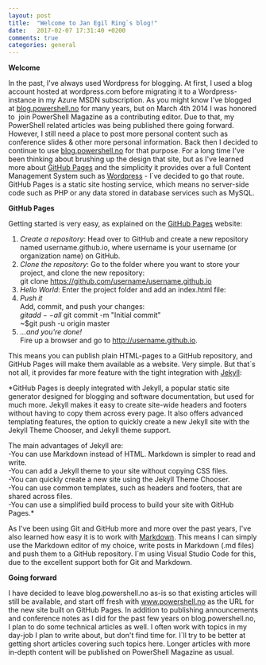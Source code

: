 ```yaml
---
layout: post
title:  "Welcome to Jan Egil Ring`s blog!"
date:   2017-02-07 17:31:40 +0200
comments: true
categories: general
---
```


**Welcome**

In the past, I've always used Wordpress for blogging. 
At first, I used a blog account hosted at wordpress.com before migrating it to a Wordpress-instance in my Azure MSDN subscription.
As you might know I've blogged at [blog.powershell.no](http://blog.powershell.no) for many years, but on March 4th 2014 I was 
honored to  join PowerShell Magazine as a contributing editor.
Due to that, my PowerShell related articles was being published there going forward. 
However, I still need a place to post more personal content such as conference slides & other more personal information.
Back then I decided to continue to use [blog.powershell.no](http://blog.powershell.no) for that purpose.
For a long time I've been thinking about brushing up the design that site, but as 
I've learned more about [GitHub Pages](https://pages.github.com/) and the simplicity it provides over a full Content
Management System such as [Wordpress](https://en.wikipedia.org/wiki/WordPress) - I`ve decided to go that route. GitHub Pages is a static 
site hosting service, which means no server-side code such as PHP or any data stored in database services such as MySQL.

**GitHub Pages**

Getting started is very easy, as explained on the [GitHub Pages](https://pages.github.com/) website:  
1. *Create a repository*: Head over to GitHub and create a new repository named username.github.io, where username is your username (or organization name) on GitHub.  
2. *Clone the repository*: Go to the folder where you want to store your project, and clone the new repository:  
git clone https://github.com/username/username.github.io  
3. *Hello World*: Enter the project folder and add an index.html file:  
4. *Push it*  
Add, commit, and push your changes:  
$git add --all  
~$git commit -m "Initial commit"  
~$git push -u origin master  
5. *…and you're done!*  
Fire up a browser and go to http://username.github.io.  

This means you can publish plain HTML-pages to a GitHub repository, and GitHub Pages will make them available as a website.
Very simple. But that`s not all, it provides far more feature with the tight integration with [Jekyll](https://help.github.com/articles/about-github-pages-and-jekyll/):  

*GitHub Pages is deeply integrated with Jekyll, a popular static site generator designed for blogging and software documentation, but used for much more. Jekyll makes it easy to create site-wide headers and footers without having to copy them across every page. It also offers advanced templating features, the option to quickly create a new Jekyll site with the Jekyll Theme Chooser, and Jekyll theme support.

The main advantages of Jekyll are:  
-You can use Markdown instead of HTML. Markdown is simpler to read and write.  
-You can add a Jekyll theme to your site without copying CSS files.  
-You can quickly create a new site using the Jekyll Theme Chooser.  
-You can use common templates, such as headers and footers, that are shared across files.  
-You can use a simplified build process to build your site with GitHub Pages.*

As I've been using Git and GitHub more and more over the past years, I've also learned how easy
it is to work with [Markdown](https://en.wikipedia.org/wiki/Markdown). This means I can simply use the Markdown editor of 
my choice, write posts in Markdown (.md files) and push them to a GitHub repository. I`m using Visual Studio Code for this, due to the excellent 
support both for Git and Markdown.

**Going forward**

I have decided to leave blog.powershell.no as-is so that existing articles will still be available, and start off fresh with 
www.powershell.no as the URL for the new site built on GitHub Pages. In addition to publishing announcements and conference 
notes as I did for the past few years on blog.powershell.no, I plan to do some technical articles as well. I often work with topics in my day-job I plan to write about, 
but don't find time for. I`ll try to be better at getting short articles covering such topics here.
Longer articles with more in-depth content will be published on PowerShell Magazine as usual.